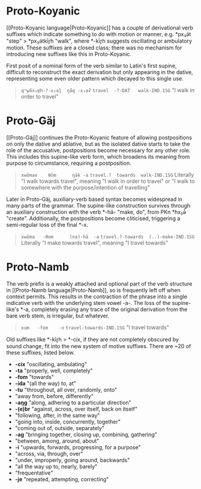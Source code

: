 # Proto-Koyanic
[[Proto-Koyanic language|Proto-Koyanic]] has a couple of derivational verb suffixes which indicate something to do with motion or manner, e.g. \*px₃ə́t "step" > \*px₃ə́tkīr̥h "walk", where \*-kīr̥h suggests oscillating or ambulatory motion. These suffixes are a closed class; there was no mechanism for introducing new suffixes like this in Proto-Koyanic.

First posit of a nominal form of the verb similar to Latin's first supine, difficult to reconstruct the exact derivation but only appearing in the dative, representing some even older pattern which decayed to this single use.
>`qʰw̥ə̄́x₃m̥h-?-x₂əl̥  ŋə̄́q -x₁əʡ`
>`travel  -?-DAT   walk-IND.1SG`
>"I walk in order to travel"
# Proto-Gäj
[[Proto-Gäj]] continues the Proto-Koyanic feature of allowing postpositions on only the dative and ablative, but as the isolated dative starts to take the role of the accusative, postpositions become necessary for any other role. This includes this supine-like verb form, which broadens its meaning from purpose to circumstance, requiring a postposition.
>`xwōmax    θōm      ŋāk -a`
>`travel.?  towards  walk-IND.1SG`
>Literally "I walk towards travel", meaning "I walk in order to travel" or "I walk to somewhere with the purpose/intention of travelling"

Later in Proto-Gäj, auxiliary-verb based syntax becomes widespread in many parts of the grammar. The supine-like construction survives through an auxiliary construction with the verb \*-hā- "make, do", from PKn \*hx₃ə̄́ "create".
Additionally, the postpositions become cliticised, triggering a semi-regular loss of the final \*-x.
>`xwōma   -θom      (na)-hā  -a`
>`travel.?-towards  (..)-make-IND.1SG`
>Literally "I make towards travel", meaning "I travel towards"
# Proto-Namb
The verb prefix is a weakly attached and optional part of the verb structure in [[Proto-Namb language|Proto-Namb]], so is frequently left off when context permits. This results in the contraction of the phrase into a single indicative verb with the underlying stem vowel -a-. The loss of the supine-like's \*-a, completely erasing any trace of the original derivation from the bare verb stem, is irregular, but whatever.
>`xum   -fom    -o`
>`travel-towards-IND.1SG`
>"I travel towards"

Old suffixes like \*-kīr̥h > \*-cix, if they are not completely obscured by sound change, fit into the new system of motive suffixes. There are ~20 of these suffixes, listed below.
- **-cix** "oscillating, ambulating"
- **-ta** "properly, well, completely"
- **-fom** "towards"
- **-ida** "(all the way) to, at"
- **-tu** "throughout, all over, randomly, onto"
- "away from, before, differently"
- **-aŋg** "along, adhering to a particular direction"
- **-(e)br** "against, across, over itself, back on itself"
- "following, after, in the same way"
- "going into, inside, concurrently, together"
- "coming out of, outside, separately"
- **-ag** "bringing together, closing up, combining, gathering"
- "between, among, around, about"
- **-i** "upwards, forwards, progressing, for a purpose"
- "across, via, through, over"
- "under, improperly, going around, backwards"
- "all the way up to, nearly, barely"
- "frequentative"
- **-je** "repeated, attempting, correcting"